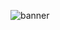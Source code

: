 ![banner](https://user-images.githubusercontent.com/20259832/234910881-4cfce7ee-2322-48ec-bf73-3b1fe8ac9534.svg)


